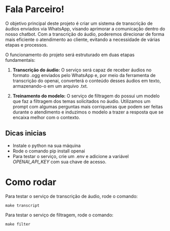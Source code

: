 # Fala Parceiro!

O objetivo principal deste projeto é criar um sistema de transcrição de áudios enviados via WhatsApp, visando aprimorar a comunicação dentro do nosso chatbot. Com a transcrição do áudio, poderemos direcionar de forma mais eficiente o atendimento ao cliente, evitando a necessidade de várias etapas e processos.

O funcionamento do projeto será estruturado em duas etapas fundamentais:

1. **Transcrição do áudio:** O serviço será capaz de receber áudios no formato .ogg enviados pelo WhatsApp e, por meio da ferramenta de transcrição do openai, converterá o conteúdo desses áudios em texto, armazenando-o em um arquivo .txt.

2. **Treinamento do modelo:** O serviço de filtragem do possui um modelo que faz a filtragem dos temas solicitados no áudio. Utilizamos um prompt com algumas perguntas mais corriqueiras que podem ser feitas durante o atendimento e induzimos o modelo a trazer a resposta que se encaixa melhor com o contexto.

## Dicas inicias

- Instale o python na sua máquina
- Rode o comando pip install openai
- Para testar o serviço, crie um .env e adicione a variável *OPENAI_API_KEY* com sua chave de acesso.


# Como rodar

Para testar o serviço de transcrição de áudio, rode o comando:

```
make transcript
```

Para testar o serviço de filtragem, rode o comando:

```
make filter
```
